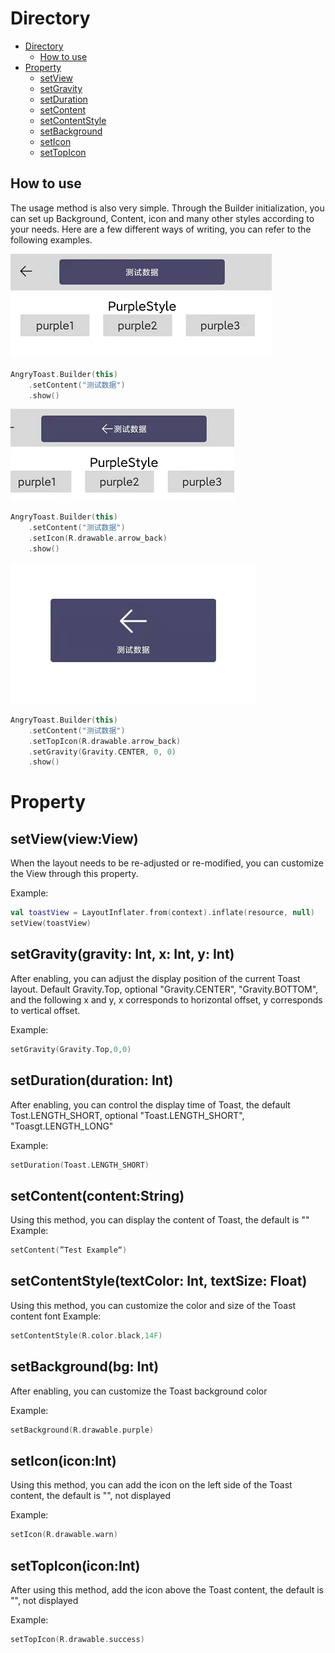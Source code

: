 # Directory

- [Directory](#directory)
  - [How to use](#how-to-use)
- [Property](#property)
  - [setView](#setviewviewview)
  - [setGravity](#setgravitygravity-int-x-int-y-int)
  - [setDuration](#setdurationduration-int)
  - [setContent](#setcontentcontentstring)
  - [setContentStyle](#setcontentstyletextcolor-int-textsize-float)
  - [setBackground](#setbackgroundbg-int)
  - [setIcon](#seticoniconint)
  - [setTopIcon](#settopiconiconint)

## How to use

The usage method is also very simple. Through the Builder initialization, you can set up Background, Content, icon and many other styles according to your needs. Here are a few different ways of writing, you can refer to the following examples.

![toast1](../Image/toast3.png)

```kotlin
AngryToast.Builder(this)
    .setContent("测试数据")
    .show()
```

![toast2](../Image/toast2.png)

```kotlin
AngryToast.Builder(this)
    .setContent("测试数据")
    .setIcon(R.drawable.arrow_back)
    .show()
```

![toast3](../Image/toast1.png)

```kotlin
AngryToast.Builder(this)
    .setContent("测试数据")
    .setTopIcon(R.drawable.arrow_back)
    .setGravity(Gravity.CENTER, 0, 0)
    .show()
```

# Property

## setView(view:View)

When the layout needs to be re-adjusted or re-modified, you can customize the View through this property.

Example:

```kotlin
val toastView = LayoutInflater.from(context).inflate(resource, null)
setView(toastView)
```

## setGravity(gravity: Int, x: Int, y: Int)

After enabling, you can adjust the display position of the current Toast layout. Default Gravity.Top, optional "Gravity.CENTER", "Gravity.BOTTOM", and the following x and y, x corresponds to horizontal offset, y corresponds to vertical offset.

Example:

```kotlin
setGravity(Gravity.Top,0,0)
```

## setDuration(duration: Int)

After enabling, you can control the display time of Toast, the default Tost.LENGTH_SHORT, optional "Toast.LENGTH_SHORT", "Toasgt.LENGTH_LONG"

Example:

```kotlin
setDuration(Toast.LENGTH_SHORT)
```

## setContent(content:String)

Using this method, you can display the content of Toast, the default is ""
Example:

```kotlin
setContent(”Test Example“)
```

## setContentStyle(textColor: Int, textSize: Float)

Using this method, you can customize the color and size of the Toast content font
Example:

```kotlin
setContentStyle(R.color.black,14F)
```

## setBackground(bg: Int)

After enabling, you can customize the Toast background color

Example:

```kotlin
setBackground(R.drawable.purple)
```

## setIcon(icon:Int)

Using this method, you can add the icon on the left side of the Toast content, the default is "", not displayed

Example:

```kotlin
setIcon(R.drawable.warn)
```

## setTopIcon(icon:Int)

After using this method, add the icon above the Toast content, the default is "", not displayed

Example:

```kotlin
setTopIcon(R.drawable.success)
```
